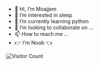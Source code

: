 - 👋 Hi, I’m Moajjem
- 👀 I’m interested in sleep 
- 🌱 I’m currently learning python
- 💞️ I’m looking to collaborate on ...
- 📫 How to reach me ...
- 👉 I'm Noob 👈

<!---
Moajjem404/Moajjem404 is a ✨ special ✨ repository because its `README.md` (this file) appears on your GitHub profile.
You can click the Preview link to take a look at your changes.
--->



![Visitor Count](https://profile-counter.glitch.me/Moajjem404/count.svg)
